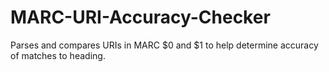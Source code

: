 # MARC-URI-Accuracy-Checker
Parses and compares URIs in MARC $0 and $1 to help determine accuracy of matches to heading.
